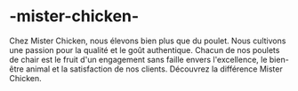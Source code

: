 # -mister-chicken-
Chez Mister Chicken, nous élevons bien plus que du poulet. Nous cultivons une passion pour la qualité et le goût authentique. Chacun de nos poulets de chair est le fruit d'un engagement sans faille envers l'excellence, le bien-être animal et la satisfaction de nos clients. Découvrez la différence Mister Chicken.
